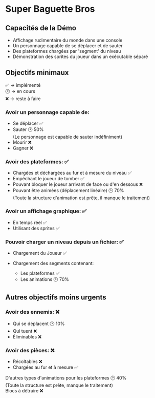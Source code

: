 # Super Baguette Bros

## Capacités de la Démo

- Affichage rudimentaire du monde dans une console
- Un personnage capable de se déplacer et de sauter
- Des plateformes chargées par 'segment' du niveau
- Démonstration des sprites du joueur dans un exécutable séparé

## Objectifs minimaux

✅ → implémenté \
🕑 → en cours \
❌ → reste à faire

### Avoir un personnage capable de:

- Se déplacer ✅
- Sauter 🕑 50% \
(Le personnage est capable de sauter indéfiniment)
- Mourir ❌
- Gagner ❌

### Avoir des plateformes: ✅

- Chargées et déchargées au fur et à mesure du niveau ✅
- Empêchant le joueur de tomber ✅
- Pouvant bloquer le joueur arrivant de face ou d'en dessous ❌
- Pouvant être animées (déplacement linéaire) 🕑 70% \
(Toute la structure d'animation est prête, il manque le traitement)

### Avoir un affichage graphique: ✅

- En temps réel ✅
- Utilisant des sprites ✅

### Pouvoir charger un niveau depuis un fichier: ✅

- Chargement du Joueur ✅

- Chargement des segments contenant:
    - Les plateformes ✅
    - Les animations 🕑 70%

## Autres objectifs moins urgents

### Avoir des ennemis: ❌

- Qui se déplacent 🕑 10%
- Qui tuent ❌
- Éliminables ❌

### Avoir des pièces: ❌

- Récoltables ❌
- Chargées au fur et à mesure ✅

D'autres types d'animations pour les plateformes 🕑 40% \
(Toute la structure est prête, manque le traitement) \
Blocs à détruire ❌
